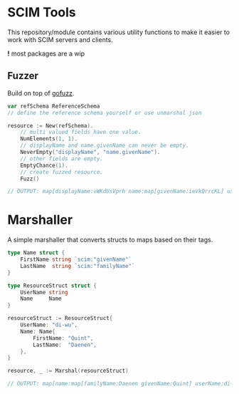# SCIM Tools
This repository/module contains various utility functions to make it easier to work with SCIM servers and clients.

**!** most packages are a wip

## Fuzzer
Build on top of [gofuzz](https://github.com/google/gofuzz/).

```go
var refSchema ReferenceSchema
// define the reference schema yourself or use unmarshal json

resource := New(refSchema).
    // multi valued fields have one value.
    NumElements(1, 1).
    // displayName and name.givenName can never be empty.
    NeverEmpty("displayName", "name.givenName").
    // other fields are empty.
    EmptyChance(1).
    // create fuzzed resource.
    Fuzz()

// OUTPUT: map[displayName:vWKdUsVprh name:map[givenName:ieVkQrrcKL] userName:RFlLpsMnBW]
```

# Marshaller
A simple marshaller that converts structs to maps based on their tags.

```go
type Name struct {
    FirstName string `scim:"givenName"`
    LastName  string `scim:"familyName"`
}

type ResourceStruct struct {
    UserName string
    Name     Name
}

resourceStruct := ResourceStruct{
    UserName: "di-wu",
    Name: Name{
        FirstName: "Quint", 
        LastName:  "Daenen",
    },
}

resource, _ := Marshal(resourceStruct)

// OUTPUT: map[name:map[familyName:Daenen givenName:Quint] userName:di-wu]
```

